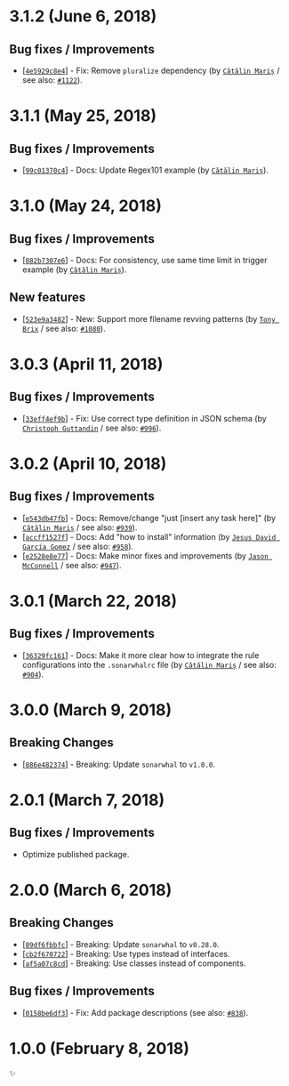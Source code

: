 # 3.1.2 (June 6, 2018)

## Bug fixes / Improvements

* [[`4e5929c8e4`](https://github.com/sonarwhal/sonarwhal/commit/4e5929c8e4faab6431b63fe86045d4460fbaaf6d)] - Fix: Remove `pluralize` dependency (by [`Cătălin Mariș`](https://github.com/alrra) / see also: [`#1122`](https://github.com/sonarwhal/sonarwhal/issues/1122)).


# 3.1.1 (May 25, 2018)

## Bug fixes / Improvements

* [[`99c01370c4`](https://github.com/sonarwhal/sonarwhal/commit/99c01370c40f3e7adb0372cbd4826c4a0ffda6fa)] - Docs: Update Regex101 example (by [`Cătălin Mariș`](https://github.com/alrra)).


# 3.1.0 (May 24, 2018)

## Bug fixes / Improvements

* [[`882b7307e6`](https://github.com/sonarwhal/sonarwhal/commit/882b7307e6474fc064522b880bd2f0c22983114d)] - Docs: For consistency, use same time limit in trigger example (by [`Cătălin Mariș`](https://github.com/alrra)).

## New features

* [[`523e9a3482`](https://github.com/sonarwhal/sonarwhal/commit/523e9a348264cd44e4217d20252150c71b1cc34c)] - New: Support more filename revving patterns (by [`Tony Brix`](https://github.com/UziTech) / see also: [`#1080`](https://github.com/sonarwhal/sonarwhal/issues/1080)).


# 3.0.3 (April 11, 2018)

## Bug fixes / Improvements

* [[`33eff4ef9b`](https://github.com/sonarwhal/sonarwhal/commit/33eff4ef9be061ded5bb83edcaf05d82b58e536f)] - Fix: Use correct type definition in JSON schema (by [`Christoph Guttandin`](https://github.com/chrisguttandin) / see also: [`#996`](https://github.com/sonarwhal/sonarwhal/issues/996)).


# 3.0.2 (April 10, 2018)

## Bug fixes / Improvements

* [[`e543db47fb`](https://github.com/sonarwhal/sonarwhal/commit/e543db47fbfcf857fb3d7000d9334c4e64ebeb12)] - Docs: Remove/change "just [insert any task here]" (by [`Cătălin Mariș`](https://github.com/alrra) / see also: [`#939`](https://github.com/sonarwhal/sonarwhal/issues/939)).
* [[`accff1527f`](https://github.com/sonarwhal/sonarwhal/commit/accff1527f07e4cb932cb79bf90ceadacbef0620)] - Docs: Add "how to install" information (by [`Jesus David García Gomez`](https://github.com/sarvaje) / see also: [`#958`](https://github.com/sonarwhal/sonarwhal/issues/958)).
* [[`e2528e8e77`](https://github.com/sonarwhal/sonarwhal/commit/e2528e8e77bd4ea50649a8294465af67505d9ae7)] - Docs: Make minor fixes and improvements (by [`Jason McConnell`](https://github.com/Maggers) / see also: [`#947`](https://github.com/sonarwhal/sonarwhal/issues/947)).


# 3.0.1 (March 22, 2018)

## Bug fixes / Improvements

* [[`36329fc161`](https://github.com/sonarwhal/sonarwhal/commit/36329fc161d90e8cf1b593d6fcde7262f3ceabae)] - Docs: Make it more clear how to integrate the rule configurations into the `.sonarwhalrc` file (by [`Cătălin Mariș`](https://github.com/alrra) / see also: [`#904`](https://github.com/sonarwhal/sonarwhal/issues/904)).


# 3.0.0 (March 9, 2018)

## Breaking Changes

* [[`886e482374`](https://github.com/sonarwhal/sonarwhal/commit/886e482374239974b06c1dad932a7d3324e9de9a)] - Breaking: Update `sonarwhal` to `v1.0.0`.


# 2.0.1 (March 7, 2018)

## Bug fixes / Improvements

* Optimize published package.


# 2.0.0 (March 6, 2018)

## Breaking Changes

* [[`89df6fbbfc`](https://github.com/sonarwhal/sonarwhal/commit/89df6fbbfcb6be936a12c77fe932a7ccc0e35d73)] - Breaking: Update `sonarwhal` to `v0.28.0`.
* [[`cb2f670722`](https://github.com/sonarwhal/sonarwhal/commit/cb2f67072276cfe624cf60bf2381eb6cb1ef5a16)] - Breaking: Use types instead of interfaces.
* [[`af5a07c8cd`](https://github.com/sonarwhal/sonarwhal/commit/af5a07c8cd825d5b41bf65444d78a83e743875b9)] - Breaking: Use classes instead of components.

## Bug fixes / Improvements

* [[`0158be6df3`](https://github.com/sonarwhal/sonarwhal/commit/0158be6df36e9aa1268f4b5f9cafaf3b4e45ffef)] - Fix: Add package descriptions (see also: [`#838`](https://github.com/sonarwhal/sonarwhal/issues/838)).


# 1.0.0 (February 8, 2018)

✨
